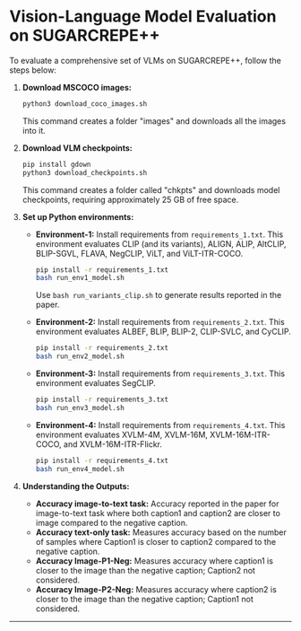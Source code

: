 
# Vision-Language Model Evaluation on SUGARCREPE++

To evaluate a comprehensive set of VLMs on SUGARCREPE++, follow the steps below:

1. **Download MSCOCO images:**

   ```bash
   python3 download_coco_images.sh
   ```
   
   This command creates a folder "images" and downloads all the images into it.

2. **Download VLM checkpoints:**

   ```bash
   pip install gdown
   python3 download_checkpoints.sh
   ```

   This command creates a folder called "chkpts" and downloads model checkpoints, requiring approximately 25 GB of free space.

3. **Set up Python environments:**
    - **Environment-1:** Install requirements from `requirements_1.txt`. This environment evaluates CLIP (and its variants), ALIGN, ALIP, AltCLIP, BLIP-SGVL, FLAVA, NegCLIP, ViLT, and ViLT-ITR-COCO.
       ```bash
       pip install -r requirements_1.txt
       bash run_env1_model.sh
       ```
       Use `bash run_variants_clip.sh` to generate results reported in the paper.
       
    - **Environment-2:** Install requirements from `requirements_2.txt`. This environment evaluates ALBEF, BLIP, BLIP-2, CLIP-SVLC, and CyCLIP.
       ```bash
       pip install -r requirements_2.txt
       bash run_env2_model.sh
       ```
    
    - **Environment-3:** Install requirements from `requirements_3.txt`. This environment evaluates SegCLIP.
       ```bash
       pip install -r requirements_3.txt
       bash run_env3_model.sh
       ```
    
    - **Environment-4:** Install requirements from `requirements_4.txt`. This environment evaluates XVLM-4M, XVLM-16M, XVLM-16M-ITR-COCO, and XVLM-16M-ITR-Flickr.
       ```bash
       pip install -r requirements_4.txt
       bash run_env4_model.sh
       ```

4. **Understanding the Outputs:**
   - **Accuracy image-to-text task:** Accuracy reported in the paper for image-to-text task where both caption1 and caption2 are closer to image compared to the negative caption.
   - **Accuracy text-only task:** Measures accuracy based on the number of samples where Caption1 is closer to caption2 compared to the negative caption.
   - **Accuracy Image-P1-Neg:** Measures accuracy where caption1 is closer to the image than the negative caption; Caption2 not considered.
   - **Accuracy Image-P2-Neg:** Measures accuracy where caption2 is closer to the image than the negative caption; Caption1 not considered.

___


